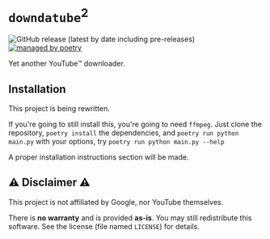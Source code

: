# `downdatube`<sup>2</sup>

![GitHub release (latest by date including pre-releases)](https://img.shields.io/github/v/release/shahoob/downdatube?include_prereleases&label=%20&style=flat-square)
[![managed by poetry](https://img.shields.io/badge/managed_by_poetry-blue?style=flat-square&logo=poetry&logoColor=white
)](https://python-poetry.org/)

Yet another YouTube™ downloader.

## Installation

This project is being rewritten.

If you're going to still install this, you're going to need `ffmpeg`.
Just clone the repository, `poetry install` the dependencies,
and `poetry run python main.py` with your options, try `poetry run python main.py --help`

A proper installation instructions section will be made.

## :warning: Disclaimer :warning:

This project is not affiliated by Google, nor YouTube themselves.

There is **no warranty** and is provided **as-is**. You may still redistribute this software.
See the license (file named `LICENSE`) for details.
